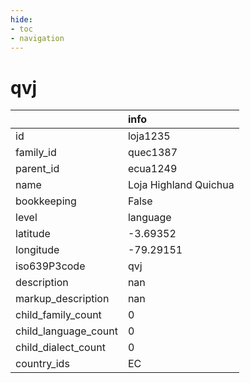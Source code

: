 ```yaml
---
hide:
- toc
- navigation
---
```

# qvj
|                      | info                  |
|:---------------------|:----------------------|
| id                   | loja1235              |
| family_id            | quec1387              |
| parent_id            | ecua1249              |
| name                 | Loja Highland Quichua |
| bookkeeping          | False                 |
| level                | language              |
| latitude             | -3.69352              |
| longitude            | -79.29151             |
| iso639P3code         | qvj                   |
| description          | nan                   |
| markup_description   | nan                   |
| child_family_count   | 0                     |
| child_language_count | 0                     |
| child_dialect_count  | 0                     |
| country_ids          | EC                    |